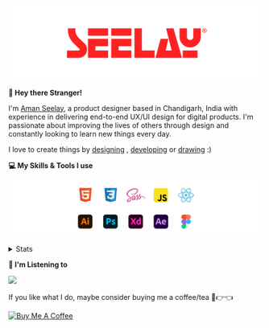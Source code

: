 [![banner](./images/seelay.svg)](https://www.seelay.in)

**👋 Hey there Stranger!**

I'm [Aman Seelay](https://www.seelay.in), a product designer based in Chandigarh, India with experience in delivering end-to-end UX/UI design for digital products. I'm passionate about improving the lives of others through design and constantly looking to learn new things every day.

I love to create things by [designing](https://www.seelay.in/#work) , [developing](https://www.seelay.in/#projects) or [drawing](https://art.seelay.in) :)

**💻 My Skills & Tools I use**

[![banner](./images/skills&tools.svg)](https://www.seelay.in/about)

<details>
  <summary>Stats</summary>

---

<!--START_SECTION:waka-->
![Profile Views](http://img.shields.io/badge/Profile%20Views-7-blue)

**🐱 My GitHub Data** 

> 📦 614.6 kB Used in GitHub's Storage 
 > 
> 🏆 719 Contributions in the Year 2023
 > 
> 💼 Opted to Hire
 > 
> 📜 1 Public Repository 
 > 
> 🔑 43 Private Repository 
 > 
**I'm a Night 🦉** 

```text
🌞 Morning                310 commits         ████░░░░░░░░░░░░░░░░░░░░░   16.81 % 
🌆 Daytime                298 commits         ████░░░░░░░░░░░░░░░░░░░░░   16.16 % 
🌃 Evening                577 commits         ████████░░░░░░░░░░░░░░░░░   31.29 % 
🌙 Night                  659 commits         █████████░░░░░░░░░░░░░░░░   35.74 % 
```
📅 **I'm Most Productive on Sunday** 

```text
Monday                   222 commits         ███░░░░░░░░░░░░░░░░░░░░░░   12.04 % 
Tuesday                  295 commits         ████░░░░░░░░░░░░░░░░░░░░░   16.00 % 
Wednesday                160 commits         ██░░░░░░░░░░░░░░░░░░░░░░░   08.68 % 
Thursday                 325 commits         ████░░░░░░░░░░░░░░░░░░░░░   17.62 % 
Friday                   211 commits         ███░░░░░░░░░░░░░░░░░░░░░░   11.44 % 
Saturday                 292 commits         ████░░░░░░░░░░░░░░░░░░░░░   15.84 % 
Sunday                   339 commits         █████░░░░░░░░░░░░░░░░░░░░   18.38 % 
```


📊 **This Week I Spent My Time On** 

```text
🕑︎ Time Zone: Asia/Kolkata

💬 Programming Languages: 
Other                    5 hrs 5 mins        ███████████████████░░░░░░   75.42 % 
JavaScript               58 mins             ████░░░░░░░░░░░░░░░░░░░░░   14.43 % 
SCSS                     32 mins             ██░░░░░░░░░░░░░░░░░░░░░░░   08.13 % 
Markdown                 6 mins              ░░░░░░░░░░░░░░░░░░░░░░░░░   01.62 % 
JSON                     1 min               ░░░░░░░░░░░░░░░░░░░░░░░░░   00.39 % 

🔥 Editors: 
Chrome                   3 hrs 22 mins       ████████████░░░░░░░░░░░░░   49.86 % 
Edge                     1 hr 43 mins        ██████░░░░░░░░░░░░░░░░░░░   25.56 % 
VS Code                  1 hr 39 mins        ██████░░░░░░░░░░░░░░░░░░░   24.58 % 

💻 Operating System: 
Windows                  6 hrs 45 mins       █████████████████████████   100.00 % 
```

**I Mostly Code in JavaScript** 

```text
JavaScript               28 repos            ████████████████░░░░░░░░░   62.22 % 
TypeScript               13 repos            ███████░░░░░░░░░░░░░░░░░░   28.89 % 
Java                     3 repos             ██░░░░░░░░░░░░░░░░░░░░░░░   06.67 % 
HTML                     1 repo              █░░░░░░░░░░░░░░░░░░░░░░░░   02.22 % 
```




 Last Updated on 17/12/2023 06:37:28 UTC
<!--END_SECTION:waka-->

---

 </details>

**🎵 I'm Listening to**

<object data="https://now-play.vercel.app/api/generate?uid=7a17a86e-d6b7-43b5-8d9c-1d6dae42a779" >

  <img src="https://now-play.vercel.app/api/generate?uid=7a17a86e-d6b7-43b5-8d9c-1d6dae42a779" />

</object>

If you like what I do, maybe consider buying me a coffee/tea 🥺👉👈

<a href="https://www.buymeacoffee.com/seelay" target="_blank"><img src="https://cdn.buymeacoffee.com/buttons/v2/default-red.png" alt="Buy Me A Coffee" width="150" ></a>
